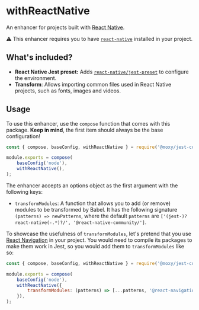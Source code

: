 # withReactNative

An enhancer for projects built with [React Native](https://reactnative.dev/).

⚠️ This enhancer requires you to have [`react-native`](https://www.npmjs.com/package/react-native) installed in your project.

## What's included?

- **React Native Jest preset:** Adds [`react-native/jest-preset`](https://github.com/facebook/react-native/blob/master/jest-preset.js) to configure the environment.
- **Transform**: Allows importing common files used in React Native projects, such as fonts, images and videos.

## Usage

To use this enhancer, use the `compose` function that comes with this package. **Keep in mind**, the first item should always be the base configuration!

```js
const { compose, baseConfig, withReactNative } = require('@moxy/jest-config');

module.exports = compose(
    baseConfig('node'),
    withReactNative(),
);
```

The enhancer accepts an options object as the first argument with the following keys:

- `transformModules`: A function that allows you to add (or remove) modules to be transformed by Babel. It has the following signature `(patterns) => newPatterns`, where the default `patterns` are `['(jest-)?react-native(-.*)?/', '@react-native-community/']`.

To showcase the usefulness of `transformModules`, let's pretend that you use [React Navigation](https://reactnavigation.org/) in your project. You would need to compile its packages to make them work in Jest, so you would add them to `transformModules` like so:

```js
const { compose, baseConfig, withReactNative } = require('@moxy/jest-config');

module.exports = compose(
    baseConfig('node'),
    withReactNative({
        transformModules: (patterns) => [...patterns, '@react-navigation/'],
    }),
);
```
